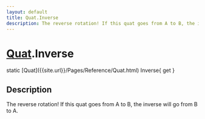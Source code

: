 ```yaml
---
layout: default
title: Quat.Inverse
description: The reverse rotation! If this quat goes from A to B, the inverse will go from B to A.
---
```

# [Quat]({{site.url}}/Pages/Reference/Quat.html).Inverse

<div class='signature' markdown='1'>
static [Quat]({{site.url}}/Pages/Reference/Quat.html) Inverse{ get }
</div>

## Description
The reverse rotation! If this quat goes from A to B, the
inverse will go from B to A.

